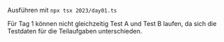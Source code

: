 Ausführen mit `npx tsx 2023/day01.ts`

Für Tag 1 können nicht gleichzeitig Test A und Test B laufen, da sich die Testdaten für die Teilaufgaben unterschieden.
